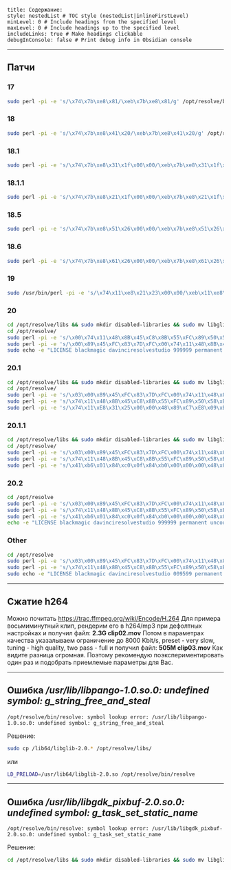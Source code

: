 ```table-of-contents
title: Содержание:
style: nestedList # TOC style (nestedList|inlineFirstLevel)
minLevel: 0 # Include headings from the specified level
maxLevel: 0 # Include headings up to the specified level
includeLinks: true # Make headings clickable
debugInConsole: false # Print debug info in Obsidian console
```
---
## Патчи
### 17
```bash
sudo perl -pi -e 's/\x74\x7b\xe8\x81/\xeb\x7b\xe8\x81/g' /opt/resolve/bin/resolve
```

### 18
```bash
sudo perl -pi -e 's/\x74\x7b\xe8\x41\x20/\xeb\x7b\xe8\x41\x20/g' /opt/resolve/bin/resolve
```

### 18.1
```bash
sudo perl -pi -e 's/\x74\x7b\xe8\x31\x1f\x00\x00/\xeb\x7b\xe8\x31\x1f\x00\x00/g' /opt/resolve/bin/resolve
```

### 18.1.1
```bash
sudo perl -pi -e 's/\x74\x7b\xe8\x21\x1f\x00\x00/\xeb\x7b\xe8\x21\x1f\x00\x00/g' /opt/resolve/bin/resolve
```

### 18.5
```bash
sudo perl -pi -e 's/\x74\x7b\xe8\x51\x26\x00\x00/\xeb\x7b\xe8\x51\x26\x00\x00/g' /opt/resolve/bin/resolve
```

### 18.6
```bash
sudo perl -pi -e 's/\x74\x7b\xe8\x61\x26\x00\x00/\xeb\x7b\xe8\x61\x26\x00\x00/g' /opt/resolve/bin/resolve
```

### 19
```bash
sudo /usr/bin/perl -pi -e 's/\x74\x11\xe8\x21\x23\x00\x00/\xeb\x11\xe8\x21\x23\x00\x00/g' /opt/resolve/bin/resolve
```

### 20
```bash
cd /opt/resolve/libs && sudo mkdir disabled-libraries && sudo mv libglib* libgio* libgmodule* disabled-libraries  
cd /opt/resolve/  
sudo perl -pi -e 's/\x00\x74\x11\x48\x8B\x45\xC8\x8B\x55\xFC\x89\x50\x58\xB8\x00\x00/\x00\xEB\x11\x48\x8B\x45\xC8\x8B\x55\xFC\x89\x50\x58\xB8\x00\x00/g' bin/resolve  
sudo perl -pi -e 's/\x00\x89\x45\xFC\x83\x7D\xFC\x00\x74\x11\x48\x8B\x45\xC8\x8B\x55/\x00\x89\x45\xFC\x83\x7D\xFC\x00\xEB\x11\x48\x8B\x45\xC8\x8B\x55/g' bin/resolve  
sudo echo -e "LICENSE blackmagic davinciresolvestudio 999999 permanent uncounted\nhostid=ANY issuer=ANY customer=ANY issued=20-Mar-2025\n akey=0000-0000-0000-0000-0000_ck=00 sig=\"00\"\n" > .license/blackmagic.lic
```

### 20.1
```bash
cd /opt/resolve/libs && sudo mkdir disabled-libraries && sudo mv libglib* libgio* libgmodule* disabled-libraries  
cd /opt/resolve/  
sudo perl -pi -e 's/\x03\x00\x89\x45\xFC\x83\x7D\xFC\x00\x74\x11\x48\x8B\x45\xC8\x8B/\x03\x00\x89\x45\xFC\x83\x7D\xFC\x00\xEB\x11\x48\x8B\x45\xC8\x8B/g' bin/resolve  
sudo perl -pi -e 's/\x74\x11\x48\x8B\x45\xC8\x8B\x55\xFC\x89\x50\x58\xB8\x00\x00\x00/\xEB\x11\x48\x8B\x45\xC8\x8B\x55\xFC\x89\x50\x58\xB8\x00\x00\x00/g' bin/resolve  
sudo perl -pi -e 's/\x74\x11\xE8\x31\x25\x00\x00\x48\x89\xC7\xE8\x09\xBA\x02\x00\x84/\x75\x11\xE8\x31\x25\x00\x00\x48\x89\xC7\xE8\x09\xBA\x02\x00\x84/g' bin/resolve
```

### 20.1.1
```bash
cd /opt/resolve/libs && sudo mkdir disabled-libraries && sudo mv libglib* libgio* libgmodule* disabled-libraries  
cd /opt/resolve/ 
sudo perl -pi -e 's/\x03\x00\x89\x45\xFC\x83\x7D\xFC\x00\x74\x11\x48\x8B\x45\xC8\x8B/\x03\x00\x89\x45\xFC\x83\x7D\xFC\x00\xEB\x11\x48\x8B\x45\xC8\x8B/' bin/resolve  
sudo perl -pi -e 's/\x74\x11\x48\x8B\x45\xC8\x8B\x55\xFC\x89\x50\x58\xB8\x00\x00\x00/\xEB\x11\x48\x8B\x45\xC8\x8B\x55\xFC\x89\x50\x58\xB8\x00\x00\x00/' bin/resolve  
sudo perl -pi -e 's/\x41\xb6\x01\x84\xc0\x0f\x84\xb0\x00\x00\x00\x48\x85\xdb\x74\x08\x45\x31\xf6\xe9\xa3\x00\x00\x00/\x41\xb6\x00\x84\xc0\x0f\x84\xb0\x00\x00\x00\x48\x85\xdb\x74\x08\x45\x31\xf6\xe9\xa3\x00\x00\x00/' bin/resolve
```

### 20.2
```bash
cd /opt/resolve  
sudo perl -pi -e 's/\x03\x00\x89\x45\xFC\x83\x7D\xFC\x00\x74\x11\x48\x8B\x45\xC8\x8B/\x03\x00\x89\x45\xFC\x83\x7D\xFC\x00\xEB\x11\x48\x8B\x45\xC8\x8B/' bin/resolve  
sudo perl -pi -e 's/\x74\x11\x48\x8B\x45\xC8\x8B\x55\xFC\x89\x50\x58\xB8\x00\x00\x00/\xEB\x11\x48\x8B\x45\xC8\x8B\x55\xFC\x89\x50\x58\xB8\x00\x00\x00/' bin/resolve  
sudo perl -pi -e 's/\x41\xb6\x01\x84\xc0\x0f\x84\xb0\x00\x00\x00\x48\x85\xdb\x74\x08\x45\x31\xf6\xe9\xa3\x00\x00\x00/\x41\xb6\x00\x84\xc0\x0f\x84\xb0\x00\x00\x00\x48\x85\xdb\x74\x08\x45\x31\xf6\xe9\xa3\x00\x00\x00/' bin/resolve  
echo -e "LICENSE blackmagic davinciresolvestudio 999999 permanent uncounted\nhostid=ANY issuer=CGP customer=CGP issued=28-dec-2023\nakey=0000-0000-0000-0000 _ck=00 sig=\"00\"" | sudo tee .license/blackmagic.lic
```

### Other
```bash
cd /opt/resolve  
sudo perl -pi -e 's/\x03\x00\x89\x45\xFC\x83\x7D\xFC\x00\x74\x11\x48\x8B\x45\xC8\x8B/\x03\x00\x89\x45\xFC\x83\x7D\xFC\x00\xEB\x11\x48\x8B\x45\xC8\x8B/g' bin/resolve  
sudo perl -pi -e 's/\x74\x11\x48\x8B\x45\xC8\x8B\x55\xFC\x89\x50\x58\xB8\x00\x00\x00/\xEB\x11\x48\x8B\x45\xC8\x8B\x55\xFC\x89\x50\x58\xB8\x00\x00\x00/g' bin/resolve  
sudo echo -e "LICENSE blackmagic davinciresolvestudio 009599 permanent uncounted\nhostid=ANY issuer=AHH customer=AHH issued=03-Apr-2024\n akey=3148-9267-1853-4920-8173_ck=00 sig=\"00\"\n" > .license/blackmagic.lic
```

---
## Сжатие h264
Можно почитать https://trac.ffmpeg.org/wiki/Encode/H.264
Для примера восьмиминутный клип, рендерим его в h264/mp3 при дефолтных настройках и получил файл: __2.3G clip02.mov__
Потом в параметрах качества указалываем ограничение до 8000 Kbit/s, preset - very slow, tuning - high quality, two pass - full и получил файл:
__505M clip03.mov__
Как видите разница огромная. Поэтому рекомендую поэкспериментировать один раз и подобрать приемлемые параметры для Вас.

-----
## Ошибка */usr/lib/libpango-1.0.so.0: undefined symbol: g_string_free_and_steal*

`/opt/resolve/bin/resolve: symbol lookup error: /usr/lib/libpango-1.0.so.0: undefined symbol: g_string_free_and_steal`

Решение:
```bash
sudo cp /lib64/libglib-2.0.* /opt/resolve/libs/
```
или
```bash
LD_PRELOAD=/usr/lib64/libglib-2.0.so /opt/resolve/bin/resolve
```

---
## Ошибка */usr/lib/libgdk_pixbuf-2.0.so.0: undefined symbol: g_task_set_static_name*

`/opt/resolve/bin/resolve: symbol lookup error: /usr/lib/libgdk_pixbuf-2.0.so.0: undefined symbol: g_task_set_static_name`

Решение:
```bash
cd /opt/resolve/libs && sudo mkdir disabled-libraries && sudo mv libglib* libgio* libgmodule* disabled-libraries
```
